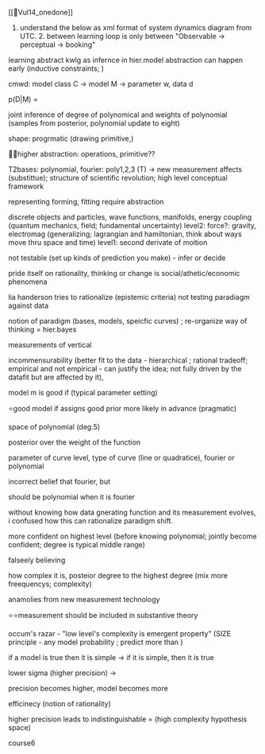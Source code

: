 
[[📜Vul14_onedone]]
1. understand the below as xml format of system dynamics diagram from UTC. 2. between learning loop is only between "Observable → perceptual → booking"

learning abstract kwlg as infernce in hier.model
abstraction can happen early (inductive constraints; )

cmwd: model class C -> model M -> parameter w, data d

p(D|M) = 

joint inference of degree of polynomical and weights of polynomial (samples from posterior, polynomial update to eight)

shape: progrmatic (drawing primitive,)

🙋‍♀️higher abstraction: operations, primitive??

T2bases: polynomial, fourier: poly1,2,3 (T) -> new measurement affects (substittue); structure of scientific revolution; high level conceptual framework

representing forming, fitting require abstraction 

discrete objects and particles, wave functions, manifolds, energy coupling (quantum mechanics, field; fundamental uncertainty)
level2: force?: gravity, electromag (generalizing; lagrangian and hamiltonian, think about ways move thru space and time)
level1: second derivate of moition

not testable (set up kinds of prediction you make) - infer or decide 

pride itself on rationality, thinking or change is social/athetic/economic phenomena

lia handerson tries to rationalize (epistemic criteria) not testing paradiagm against data

notion of paradigm (bases, models, speicfic curves) ; re-organize way of thinking = hier.bayes

measurements of vertical

incommensurability (better fit to the data - hierarchical ; rational tradeoff; empirical and not empirical - can justify the idea; not fully driven by the datafit but are affected by it), 

model m is good if (typical parameter setting)

⭐️good model if assigns good prior more likely in advance (pragmatic)

space of polynomial (deg.5)

posterior over the weight of the function

parameter of curve level, type of curve (line or quadratice), fourier or polynomial

incorrect belief that fourier, but 

should be polynomial when it is fourier

without knowing how data gnerating function and its measurement evolves, i confused how this can rationalize paradigm shift. 

more confident on highest level (before knowing polynomial; jointly become confident; degree is typical middle range)  

falseely believing 

how complex it is, posteior degree to the highest degree (mix more freequencys; complexity)

anamolies from new measurement technology

⭐️⭐️measurement should be included in substantive theory

occum's razar - "low level's complexity is emergent property" (SIZE principle - any model probability ; predict more than )

if a model is true then it is simple -> if it is simple, then it is true

lower sigma (higher precision) -> 

precision becomes higher, model becomes more 

efficinecy (notion of rationality)

higher precision leads to indistinguishable = (high complexity hypothesis space)

course6